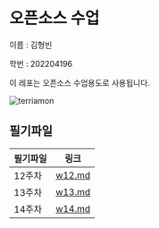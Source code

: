 # 오픈소스 수업

이름 : 김형빈

학번 : 202204196


이 레포는 오픈소스 수업용도로 사용됩니다.

![terriamon](https://github.com/minipooh5/12week_minipooh5/assets/170639343/f2289c95-d244-4b5b-b200-a9feb2bc6b4e)

## 필기파일

| 필기파일 | 링크 |
|---|---|
| 12주차 | [w12.md](https://github.com/minipooh5/12week_minipooh5/blob/main/notes/w12.md)|
| 13주차 | [w13.md](https://github.com/minipooh5/12week_minipooh5/blob/main/notes/w13.md)|
| 14주차 | [w14.md](https://github.com/minipooh5/12week_minipooh5/blob/main/notes/w14.md)|
